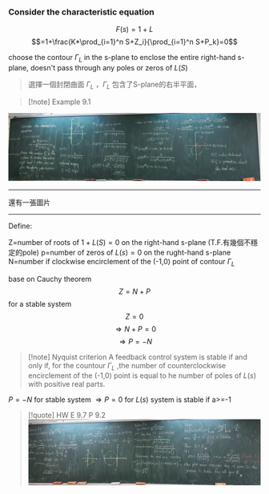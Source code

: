 

### Consider the characteristic equation

$$F(s)=1+L$$
$$=1+\frac{K*\prod_{i=1}^n S+Z_i}{\prod_{i=1}^n S+P_k}=0$$

choose the contour $\Gamma_L$ in the s-plane to enclose the entire right-hand s-plane, doesn't pass through any poles or zeros of $L(S)$ 

>選擇一個封閉曲面 $\Gamma_L$ ，$\Gamma_L$ 包含了S-plane的右半平面，

>[!note] Example 9.1

![](https://raw.githubusercontent.com/Ash0645/image_remote/main/202305311010923.jpg)

---

還有一張圖片

---

Define: 

Z=number of roots of $1+L(S)=0$ on the right-hand s-plane (T.F.有幾個不穩定的pole)
p=number of zeros of $L(s)=0$ on the rught-hand s-plane
N=number if clockwise encirclement of the (-1,0) point of contour $\Gamma_L$ 

base on Cauchy theorem 
$$Z=N+P$$
for a stable system
$$Z=0$$
$$\Rightarrow N+P=0$$
$$\Rightarrow P=-N$$

>[!note] Nyquist criterion
>A feedback control system is stable if and only if, for the countour $\Gamma_L$ ,the number of counterclockwise encirclement of the (-1,0) point is equal to he number of poles of $L(s)$ with positive real parts.

$P=-N$ for stable system 
$\Rightarrow P=0$ for $L(s)$
system is stable if a>=-1

>[!quote] HW
>E 9.7
>P 9.2
![](https://raw.githubusercontent.com/Ash0645/image_remote/main/202306071030857.jpeg)
